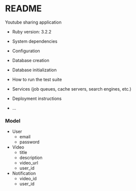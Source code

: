 # README

Youtube sharing application

* Ruby version: 3.2.2

* System dependencies

* Configuration

* Database creation

* Database initialization

* How to run the test suite

* Services (job queues, cache servers, search engines, etc.)

* Deployment instructions

* ...

### Model

- User
  - email
  - password
- Video
  - title
  - description
  - video_url
  - user_id
- Notification
  - video_id
  - user_id

